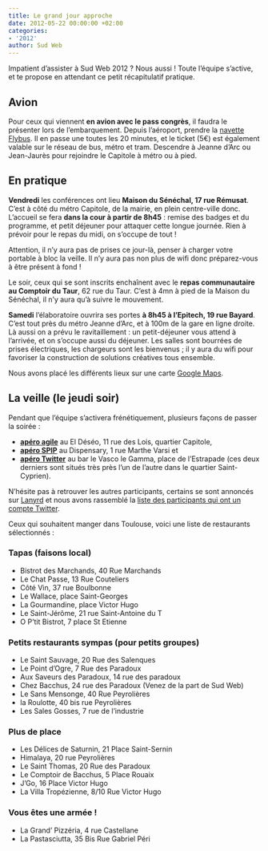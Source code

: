 ```yaml
---
title: Le grand jour approche
date: 2012-05-22 00:00:00 +02:00
categories:
- '2012'
author: Sud Web
---
```


Impatient d’assister à Sud Web 2012 ? Nous aussi ! Toute l’équipe s’active, et te propose en attendant ce petit récapitulatif pratique.

## Avion

Pour ceux qui viennent **en avion avec le pass congrès**, il faudra le présenter lors de l’embarquement.
Depuis l’aéroport, prendre la [navette Flybus][1]. Il en passe une toutes les 20 minutes, et le ticket (5€) est également valable sur le réseau de bus, métro et tram. Descendre à Jeanne d’Arc ou Jean-Jaurès pour rejoindre le Capitole à métro ou à pied.

## En pratique

**Vendredi** les conférences ont lieu **Maison du Sénéchal, 17 rue Rémusat**. C’est à côté du métro Capitole, de la mairie, en plein centre-ville donc. L’accueil se fera **dans la cour à partir de 8h45** : remise des badges et du programme, et petit déjeuner pour attaquer cette longue journée. Rien à prévoir pour le repas du midi, on s’occupe de tout !

Attention, il n’y aura pas de prises ce jour-là, penser à charger votre portable à bloc la veille. Il n’y aura pas non plus de wifi donc préparez-vous à être présent à fond !

Le soir, ceux qui se sont inscrits enchaînent avec le **repas communautaire au Comptoir du Taur**, 62 rue du Taur. C’est à 4mn à pied de la Maison du Sénéchal, il n’y aura qu’à suivre le mouvement.

**Samedi** l’élaboratoire ouvrira ses portes **à 8h45 à l’Epitech, 19 rue Bayard**. C’est tout près du métro Jeanne d’Arc, et à 100m de la gare en ligne droite. Là aussi on a prévu le ravitaillement : un petit-déjeuner vous attend à l&rsquo;arrivée, et on s’occupe aussi du déjeuner. Les salles sont bourrées de prises électriques, les chargeurs sont les bienvenus ; il y aura du wifi pour favoriser la construction de solutions créatives tous ensemble.

Nous avons placé les différents lieux sur une carte [Google Maps][2].

## La veille (le jeudi soir)

Pendant que l’équipe s’activera frénétiquement, plusieurs façons de passer la soirée :

* [**apéro agile**][3] au El Déséo, 11 rue des Lois, quartier Capitole,
* [**apéro SPIP**][4] au Dispensary, 1 rue Marthe Varsi et
* [**apéro Twitter**][5] au bar le Vasco le Gamma, place de l’Estrapade (ces deux derniers sont situés très près l’un de l’autre dans le quartier Saint-Cyprien).

N’hésite pas à retrouver les autres participants, certains se sont annoncés sur [Lanyrd][6] et nous avons rassemblé la [liste des participants qui ont un compte Twitter][7].

Ceux qui souhaitent manger dans Toulouse, voici une liste de restaurants sélectionnés :

### Tapas (faisons local)

* Bistrot des Marchands, 40 Rue Marchands
* Le Chat Passe‎, 13 Rue Couteliers
* Côté Vin, 37 rue Boulbonne
* Le Wallace, place Saint-Georges
* La Gourmandine, place Victor Hugo
* Le Saint-Jérôme, 21 rue Saint-Antoine du T
* O P’tit Bistrot‎, 7 place St Etienne

### Petits restaurants sympas (pour petits groupes)

* Le Saint Sauvage, 20 Rue des Salenques
* Le Point d’Ogre, 7 Rue des Paradoux
* Aux Saveurs des Paradoux, 14 rue des paradoux
* Chez Bacchus, 24 rue des Paradoux (Venez de la part de Sud Web)
* Le Sans Mensonge, 40 Rue Peyrolières
* la Roulotte, 40 bis rue Peyrolières
* Les Sales Gosses, 7 rue de l’industrie

### Plus de place

* Les Délices de Saturnin, 21 Place Saint-Sernin
* Himalaya, 20 rue Peyrolières
* Le Saint Thomas‎, 20 Rue des Paradoux
* Le Comptoir de Bacchus‎, 5 Place Rouaix
* J’Go‎, 16 Place Victor Hugo
* La Villa Tropézienne, 8/10 Rue Victor Hugo

### Vous êtes une armée !

* La Grand’ Pizzéria, 4 rue Castellane
* La Pastasciutta, 35 Bis Rue Gabriel Péri

 [1]: http://www.toulouse.aeroport.fr/fr/aeroport/acces-plans-parkings/acces/navette-centre-ville-aeroport
 [2]: http://g.co/maps/6gh58
 [3]: http://agiletoulouse.fr/apero-3
 [4]: http://www.spip-party.net/Apero-SPIP-le-24-mai-a-Toulouse
 [5]: https://twitter.com/twitapero
 [6]: http://lanyrd.com/2012/sudweb/
 [7]: https://twitter.com/SudWeb/participants-2012/members
